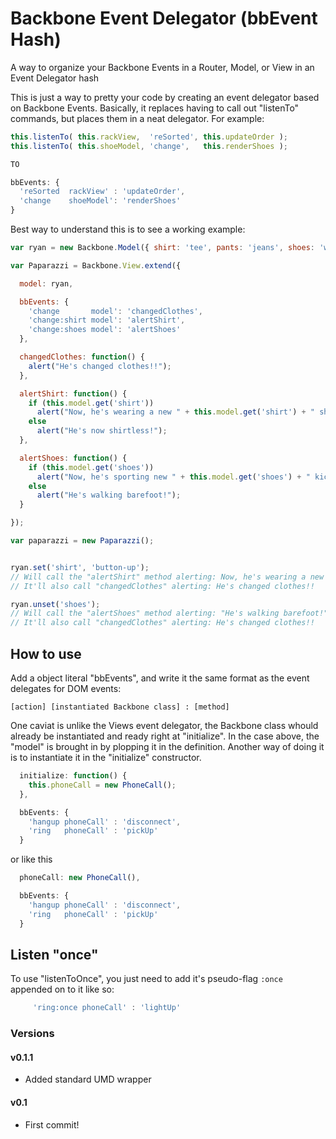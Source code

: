 Backbone Event Delegator (bbEvent Hash)
==============================================================================
A way to organize your Backbone Events in a Router, Model, or View in an Event Delegator hash

This is just a way to pretty your code by creating an event delegator based on Backbone Events. Basically, it replaces having to call out "listenTo" commands, but places them in a neat delegator. For example:
```js
this.listenTo( this.rackView,  'reSorted', this.updateOrder );
this.listenTo( this.shoeModel, 'change',   this.renderShoes );

TO

bbEvents: {
  'reSorted  rackView' : 'updateOrder',
  'change    shoeModel': 'renderShoes'
}
```

Best way to understand this is to see a working example:

```js
var ryan = new Backbone.Model({ shirt: 'tee', pants: 'jeans', shoes: 'wingtip' });

var Paparazzi = Backbone.View.extend({

  model: ryan,

  bbEvents: {
    'change       model': 'changedClothes',
    'change:shirt model': 'alertShirt',
    'change:shoes model': 'alertShoes'
  },

  changedClothes: function() {
    alert("He's changed clothes!!");
  },

  alertShirt: function() {
    if (this.model.get('shirt'))
      alert("Now, he's wearing a new " + this.model.get('shirt') + " shirt");
    else
      alert("He's now shirtless!");
  },

  alertShoes: function() {
    if (this.model.get('shoes'))
      alert("Now, he's sporting new " + this.model.get('shoes') + " kicks");
    else
      alert("He's walking barefoot!");
  }

});

var paparazzi = new Paparazzi();


ryan.set('shirt', 'button-up');
// Will call the "alertShirt" method alerting: Now, he's wearing a new button-up shirt
// It'll also call "changedClothes" alerting: He's changed clothes!!

ryan.unset('shoes');
// Will call the "alertShoes" method alerting: "He's walking barefoot!"
// It'll also call "changedClothes" alerting: He's changed clothes!!

```

## How to use
Add a object literal "bbEvents", and write it the same format as the event delegates for DOM events: 
```
[action] [instantiated Backbone class] : [method]
```
One caviat is unlike the Views event delegator, the Backbone class whould already be instantiated and ready right at "initialize".  In the case above, the "model" is brought in by plopping it in the definition.  Another way of doing it is to instantiate it in the "initialize" constructor.

```js
  initialize: function() {
    this.phoneCall = new PhoneCall();
  },

  bbEvents: {
    'hangup phoneCall' : 'disconnect',
    'ring   phoneCall' : 'pickUp'
  }
```

or like this

```js
  phoneCall: new PhoneCall(),

  bbEvents: {
    'hangup phoneCall' : 'disconnect',
    'ring   phoneCall' : 'pickUp'
  }
```

## Listen "once"
To use "listenToOnce", you just need to add it's pseudo-flag `:once` appended on to it like so:
```js
     'ring:once phoneCall' : 'lightUp'
```

### Versions

#### v0.1.1
 - Added standard UMD wrapper

#### v0.1
 - First commit! 
